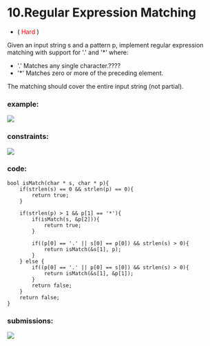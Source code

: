 # 10.Regular Expression Matching
* (<span style="color:red"> Hard </span>)

Given an input string s and a pattern p, 
implement regular expression matching with support for '.' and '*' where:

* '.' Matches any single character.????
* '*' Matches zero or more of the preceding element.

The matching should cover the entire input string (not partial).

### example:
![](https://res.cloudinary.com/dj6mprtik/image/upload/v1676861565/img/10-ex_zwx3fc.png)

### constraints:
![](https://res.cloudinary.com/dj6mprtik/image/upload/v1676861565/img/10-con_tswzqx.png)


### code:
```
bool isMatch(char * s, char * p){
    if(strlen(s) == 0 && strlen(p) == 0){
        return true;
    }

    if(strlen(p) > 1 && p[1] == '*'){
        if(isMatch(s, &p[2])){
            return true;
        }

        if((p[0] == '.' || s[0] == p[0]) && strlen(s) > 0){
            return isMatch(&s[1], p);
        }
    } else {
        if((p[0] == '.' || p[0] == s[0]) && strlen(s) > 0){
            return isMatch(&s[1], &p[1]);
        }
        return false;
    }
    return false;
}
```

### submissions:
![](https://res.cloudinary.com/dj6mprtik/image/upload/v1676861565/img/10-sub_l4kppl.png)


